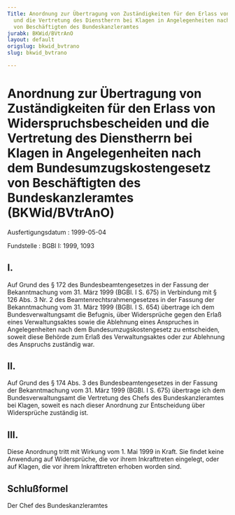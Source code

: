 ```yaml
---
Title: Anordnung zur Übertragung von Zuständigkeiten für den Erlass von Widerspruchsbescheiden
  und die Vertretung des Dienstherrn bei Klagen in Angelegenheiten nach dem Bundesumzugskostengesetz
  von Beschäftigten des Bundeskanzleramtes
jurabk: BKWid/BVtrAnO
layout: default
origslug: bkwid_bvtrano
slug: bkwid_bvtrano

---
```


# Anordnung zur Übertragung von Zuständigkeiten für den Erlass von Widerspruchsbescheiden und die Vertretung des Dienstherrn bei Klagen in Angelegenheiten nach dem Bundesumzugskostengesetz von Beschäftigten des Bundeskanzleramtes (BKWid/BVtrAnO)

Ausfertigungsdatum
:   1999-05-04

Fundstelle
:   BGBl I: 1999, 1093

## I.

Auf Grund des § 172 des Bundesbeamtengesetzes in der Fassung der
Bekanntmachung vom 31. März 1999 (BGBl. I S. 675) in Verbindung mit §
126 Abs. 3 Nr. 2 des Beamtenrechtsrahmengesetzes in der Fassung der
Bekanntmachung vom 31. März 1999 (BGBl. I S. 654) übertrage ich dem
Bundesverwaltungsamt die Befugnis, über Widersprüche gegen den Erlaß
eines Verwaltungsaktes sowie die Ablehnung eines Anspruches in
Angelegenheiten nach dem Bundesumzugskostengesetz zu entscheiden,
soweit diese Behörde zum Erlaß des Verwaltungsaktes oder zur Ablehnung
des Anspruchs zuständig war.

## II.

Auf Grund des § 174 Abs. 3 des Bundesbeamtengesetzes in der Fassung
der Bekanntmachung vom 31. März 1999 (BGBl. I S. 675) übertrage ich
dem Bundesverwaltungsamt die Vertretung des Chefs des
Bundeskanzleramtes bei Klagen, soweit es nach dieser Anordnung zur
Entscheidung über Widersprüche zuständig ist.

## III.

Diese Anordnung tritt mit Wirkung vom 1. Mai 1999 in Kraft. Sie findet
keine Anwendung auf Widersprüche, die vor ihrem Inkrafttreten
eingelegt, oder auf Klagen, die vor ihrem Inkrafttreten erhoben worden
sind.

## Schlußformel

Der Chef des Bundeskanzleramtes


